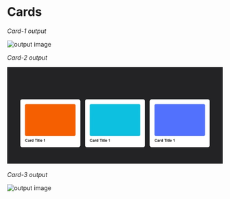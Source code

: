 # Cards

_Card-1 output_

![output image](card-1/output/card-1.gif)

_Card-2 output_

![output image](card-2/output/card-2.gif)


_Card-3 output_

![output image](card-3/output/card-3.gif)
